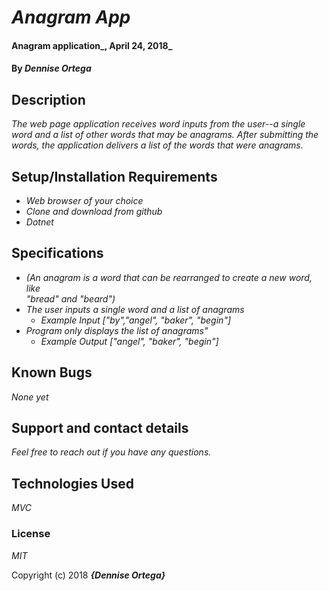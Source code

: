 # _Anagram App_

#### Anagram application_, April 24, 2018_

#### By _**Dennise Ortega**_

## Description

_The web page application receives word inputs from the user--a single word and a list of other words that may be anagrams. After submitting the words, the application delivers a list of the words that were anagrams._

## Setup/Installation Requirements

* _Web browser of your choice_
* _Clone and download from github_
* _Dotnet_

## Specifications
* _(An anagram is a word that can be rearranged to create a new word, like  
  "bread" and "beard")_  
* _The user inputs a single word and a list of anagrams_
  * _Example Input ["by","angel", "baker", "begin"]_
* _Program only displays the list of anagrams"_
  * _Example Output ["angel", "baker", "begin"]_


## Known Bugs

_None yet_

## Support and contact details

_Feel free to reach out if you have any questions._

## Technologies Used

_MVC_

### License

*MIT*

Copyright (c) 2018 **_{Dennise Ortega}_**

